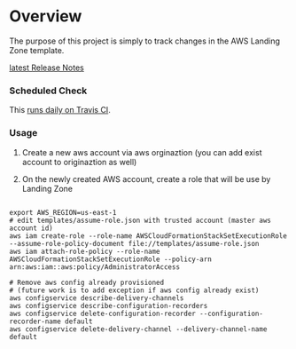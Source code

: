# Overview

The purpose of this project is simply to track changes in the AWS Landing Zone template.

[latest Release Notes](https://solutions-reference.s3.amazonaws.com/aws-landing-zone/latest/release_notes.html)

### Scheduled Check
This [runs daily on Travis CI](https://travis-ci.org/ozbillwang/aws-landing-zone-initiation).

### Usage

1) Create a new aws account via aws orginaztion (you can add exist account to originaztion as well)

2) On the newly created AWS account, create a role that will be use by Landing Zone
```

export AWS_REGION=us-east-1
# edit templates/assume-role.json with trusted account (master aws account id)
aws iam create-role --role-name AWSCloudFormationStackSetExecutionRole --assume-role-policy-document file://templates/assume-role.json
aws iam attach-role-policy --role-name AWSCloudFormationStackSetExecutionRole --policy-arn arn:aws:iam::aws:policy/AdministratorAccess

# Remove aws config already provisioned
# (future work is to add exception if aws config already exist)
aws configservice describe-delivery-channels
aws configservice describe-configuration-recorders
aws configservice delete-configuration-recorder --configuration-recorder-name default
aws configservice delete-delivery-channel --delivery-channel-name default
```
